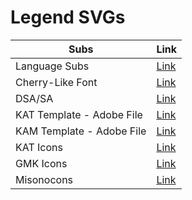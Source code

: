 
# Legend SVGs
| Subs | Link |
| --- | --- | 
| Language Subs | [Link](https://drive.google.com/drive/folders/193_CyQwcQ8jtNHPvIBuAqqbAcn3Mu5zG?usp=sharing) | 
| Cherry-Like Font| [Link](https://github.com/dakotafelder/open-cherry) | 
| DSA/SA | [Link](https://github.com/dakotafelder/open-gorton) | 
| KAT Template - Adobe File| [Link](https://drive.google.com/file/d/0B3ovhpXkUlhKdDdLc3VJSXJTLTk1dV92Tkx1bHZhNUNHeXlB/view) | 
| KAM Template - Adobe File| [Link](https://drive.google.com/file/d/158F2bfvRznK2jGxS6ZUC01APZL7cRrfR/view) | 
| KAT Icons | [Link](https://drive.google.com/file/d/1IdGvKRuFCPari5EeDwVnFi3fmKF-Joa9/view) | 
| GMK Icons | [Link](https://drive.google.com/file/d/1BBNkmkgODCrQH4HsBC-Rq5-kYG-acIx0/view) | 
| Misonocons| [Link](https://github.com/misonoworks/misonocons) | 
